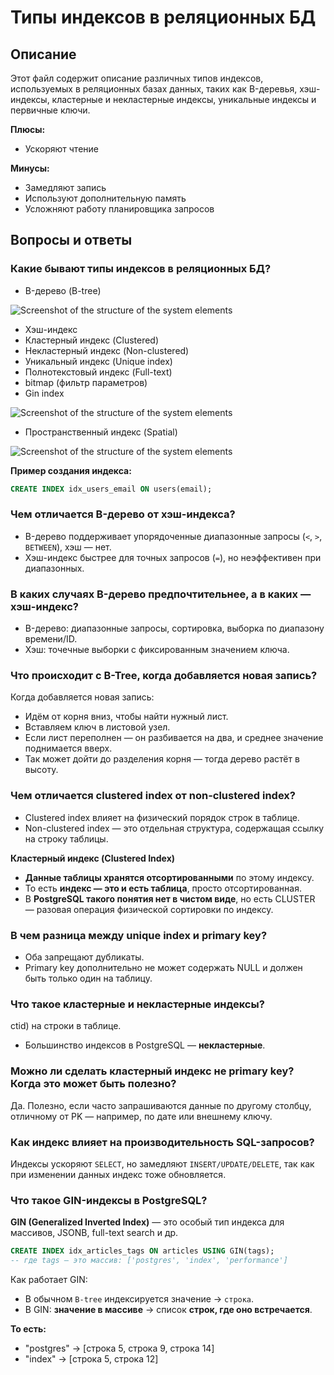 # Типы индексов в реляционных БД

## Описание
Этот файл содержит описание различных типов индексов, используемых в реляционных базах данных, таких как B-деревья, хэш-индексы, кластерные и некластерные индексы, уникальные индексы и первичные ключи.

**Плюсы:**
- Ускоряют чтение

**Минусы:**
- Замедляют запись
- Используют дополнительную память
- Усложняют работу планировщика запросов

## Вопросы и ответы

### Какие бывают типы индексов в реляционных БД?
- B-дерево (B-tree)

![Screenshot of the structure of the system elements](content/Database/indexes/btree.png)

- Хэш-индекс
- Кластерный индекс (Clustered)
- Некластерный индекс (Non-clustered)
- Уникальный индекс (Unique index)
- Полнотекстовый индекс (Full-text)
- bitmap (фильтр параметров)
- Gin index

![Screenshot of the structure of the system elements](content/Database/indexes/bitmap.png)

- Пространственный индекс (Spatial)

![Screenshot of the structure of the system elements](content/Database/indexes/spetial.png)



**Пример создания индекса:**
```sql
CREATE INDEX idx_users_email ON users(email);
```
### Чем отличается B-дерево от хэш-индекса?
- B-дерево поддерживает упорядоченные диапазонные запросы (`<`, `>`, `BETWEEN`), хэш — нет.
- Хэш-индекс быстрее для точных запросов (`=`), но неэффективен при диапазонных.

### В каких случаях B-дерево предпочтительнее, а в каких — хэш-индекс?
- B-дерево: диапазонные запросы, сортировка, выборка по диапазону времени/ID.
- Хэш: точечные выборки с фиксированным значением ключа.

### Что происходит с B-Tree, когда добавляется новая запись?

Когда добавляется новая запись:
- Идём от корня вниз, чтобы найти нужный лист.
- Вставляем ключ в листовой узел.
- Если лист переполнен — он разбивается на два, и среднее значение поднимается вверх.
- Так может дойти до разделения корня — тогда дерево растёт в высоту.

### Чем отличается clustered index от non-clustered index?
- Clustered index влияет на физический порядок строк в таблице.
- Non-clustered index — это отдельная структура, содержащая ссылку на строку таблицы.

**Кластерный индекс (Clustered Index)**

- **Данные таблицы хранятся отсортированными** по этому индексу.
- То есть **индекс — это и есть таблица**, просто отсортированная.
- В **PostgreSQL такого понятия нет в чистом виде**, но есть CLUSTER — разовая операция физической сортировки по индексу.


### В чем разница между unique index и primary key?
- Оба запрещают дубликаты.
- Primary key дополнительно не может содержать NULL и должен быть только один на таблицу.

### Что такое кластерные и некластерные индексы?

ctid) на строки в таблице.
- Большинство индексов в PostgreSQL — **некластерные**.

### Можно ли сделать кластерный индекс не primary key? Когда это может быть полезно?
Да. Полезно, если часто запрашиваются данные по другому столбцу, отличному от PK — например, по дате или внешнему ключу.

### Как индекс влияет на производительность SQL-запросов?
Индексы ускоряют `SELECT`, но замедляют `INSERT/UPDATE/DELETE`, так как при изменении данных индекс тоже обновляется.

###  Что такое GIN-индексы в PostgreSQL?

**GIN (Generalized Inverted Index)** — это особый тип индекса для массивов, JSONB, full-text search и др.

```sql
CREATE INDEX idx_articles_tags ON articles USING GIN(tags);
-- где tags — это массив: ['postgres', 'index', 'performance']
```
Как работает GIN:
- В обычном `B-tree` индексируется значение → `строка`.
- В GIN: **значение в массиве** → список **строк, где оно встречается**.

**То есть:**
- "postgres" → [строка 5, строка 9, строка 14]
- "index" → [строка 5, строка 12]